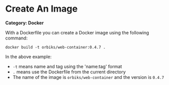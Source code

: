 # Create An Image

__Category: Docker__

With a Dockerfile you can create a Docker image using the following command:

```shell
docker build -t orbiks/web-container:0.4.7 .
```

In the above example:

* `-t` means name and tag using the 'name:tag' format
* `.` means use the Dockerfile from the current directory
* The name of the image is `orbiks/web-container` and the version is `0.4.7`
